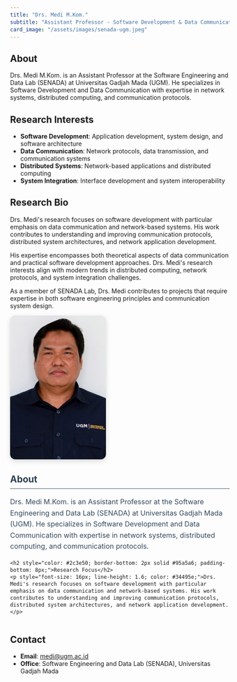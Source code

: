 ```yaml
---
title: "Drs. Medi M.Kom."
subtitle: "Assistant Professor - Software Development & Data Communication"
card_image: "/assets/images/senada-ugm.jpeg"
---
```


## About

Drs. Medi M.Kom. is an Assistant Professor at the Software Engineering and Data Lab (SENADA) at Universitas Gadjah Mada (UGM). He specializes in Software Development and Data Communication with expertise in network systems, distributed computing, and communication protocols.

## Research Interests

- **Software Development**: Application development, system design, and software architecture
- **Data Communication**: Network protocols, data transmission, and communication systems
- **Distributed Systems**: Network-based applications and distributed computing
- **System Integration**: Interface development and system interoperability

## Research Bio

Drs. Medi's research focuses on software development with particular emphasis on data communication and network-based systems. His work contributes to understanding and improving communication protocols, distributed system architectures, and network application development.

His expertise encompasses both theoretical aspects of data communication and practical software development approaches. Drs. Medi's research interests align with modern trends in distributed computing, network protocols, and system integration challenges.

As a member of SENADA Lab, Drs. Medi contributes to projects that require expertise in both software engineering principles and communication system design.

<div style="display: flex; gap: 30px; margin-bottom: 30px; flex-wrap: wrap;">
  <div style="flex: 0 0 220px;">
    <img src="/assets/images/people/MEDI.jpg" alt="Drs. Medi M.Kom." style="width: 100%; border-radius: 12px; box-shadow: 0 4px 12px rgba(0,0,0,0.15);" />
  </div>
  <div style="flex: 1; min-width: 300px;">
    <h2 style="color: #2c3e50; margin-top: 0; border-bottom: 2px solid #95a5a6; padding-bottom: 8px;">About</h2>
    <p style="font-size: 16px; line-height: 1.6; color: #34495e;">Drs. Medi M.Kom. is an Assistant Professor at the Software Engineering and Data Lab (SENADA) at Universitas Gadjah Mada (UGM). He specializes in Software Development and Data Communication with expertise in network systems, distributed computing, and communication protocols.</p>
    
    <h2 style="color: #2c3e50; border-bottom: 2px solid #95a5a6; padding-bottom: 8px;">Research Focus</h2>
    <p style="font-size: 16px; line-height: 1.6; color: #34495e;">Drs. Medi's research focuses on software development with particular emphasis on data communication and network-based systems. His work contributes to understanding and improving communication protocols, distributed system architectures, and network application development.</p>
  </div>
</div>

## Contact

- **Email**: medi@ugm.ac.id
- **Office**: Software Engineering and Data Lab (SENADA), Universitas Gadjah Mada
